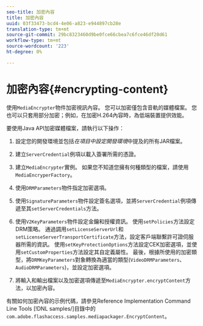 ```yaml
---
seo-title: 加密內容
title: 加密內容
uuid: 03f33473-bcd4-4e06-a823-e944897cb28e
translation-type: tm+mt
source-git-commit: 29bc8323460d9be0fce66cbea7c6fce46df20d61
workflow-type: tm+mt
source-wordcount: '223'
ht-degree: 0%

---
```



# 加密內容{#encrypting-content}

使用`MediaEncrypter`物件加密視訊內容。 您可以加密僅包含音軌的媒體檔案。 您也可以只套用部分加密；例如，在加密H.264內容時，為低端裝置提供效能。

要使用Java API加密媒體檔案，請執行以下操作：

1. 設定您的開發環境並包括&#x200B;*在項目中設定開發環境*&#x200B;中提及的所有JAR檔案。
1. 建立`ServerCredential`例項以載入簽署所需的憑證。
1. 建立`MediaEncrypter`實例。 如果您不知道您擁有何種類型的檔案，請使用`MediaEncryperFactory`。

1. 使用`DRMParameters`物件指定加密選項。
1. 使用`SignatureParameters`物件設定簽名選項，並將`ServerCredential`例項傳遞至其`setServerCredentials`方法。

1. 使用`V2KeyParameters`物件設定金鑰和授權資訊。 使用`setPolicies`方法設定DRM策略。 通過調用`setLicenseServerUrl`和`setLicenseServerTransportCertificate`方法，設定客戶端聯繫許可證伺服器所需的資訊。 使用`setKeyProtectionOptions`方法設定CEK加密選項，並使用`setCustomProperties`方法設定其自定義屬性。 最後，根據所使用的加密類型，將`DRMKeyParameters`對象轉換為適當的類型(`VideoDRMParameters`、`AudioDRMParameters`)，並設定加密選項。

1. 將輸入和輸出檔案以及加密選項傳遞至`MediaEncrypter.encryptContent`方法，以加密內容。

有關如何加密內容的示例代碼，請參見Reference Implementation Command Line Tools [!DNL samples/]目錄中的`com.adobe.flashaccess.samples.mediapackager.EncryptContent`。
